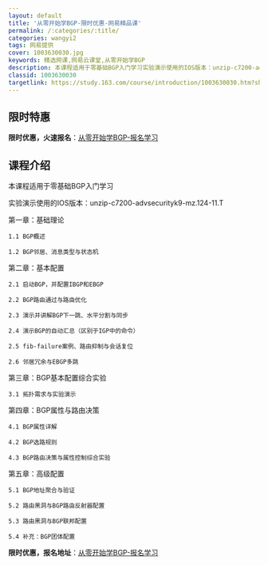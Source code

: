 ```yaml
---
layout: default
title: '从零开始学BGP-限时优惠-网易精品课'
permalink: /:categories/:title/
categories: wangyi2
tags: 网易提供
cover: 1003630030.jpg
keywords: 精选网课,网易云课堂,从零开始学BGP
description: 本课程适用于零基础BGP入门学习实验演示使用的IOS版本：unzip-c7200-advsecurityk9-mz.12
classid: 1003630030
targetlink: https://study.163.com/course/introduction/1003630030.htm?share=1&shareId=1025206652&utm_campaign=share&utm_medium=iphoneShare&utm_source=&utm_u=1025206652
---
```


## 限时特惠

**限时优惠，火速报名**：[从零开始学BGP-报名学习](https://study.163.com/course/introduction/1003630030.htm?share=1&shareId=1025206652&utm_campaign=share&utm_medium=iphoneShare&utm_source=&utm_u=1025206652)

## 课程介绍

本课程适用于零基础BGP入门学习

 实验演示使用的IOS版本：unzip-c7200-advsecurityk9-mz.124-11.T



第一章：基础理论

    1.1 BGP概述

    1.2 BGP邻居、消息类型与状态机

   

第二章：基本配置

    2.1 启动BGP，并配置IBGP和EBGP

    2.2 BGP路由通过与路由优化

    2.3 演示并讲解BGP下一跳、水平分割与同步

    2.4 演示BGP的自动汇总（区别于IGP中的命令）

    2.5 fib-failure案例、路由抑制与会话复位

    2.6 邻居冗余与EBGP多跳



第三章：BGP基本配置综合实验

    3.1 拓扑需求与实验演示



第四章：BGP属性与路由决策

    4.1 BGP属性详解

    4.2 BGP选路规则

    4.3 BGP路由决策与属性控制综合实验



第五章：高级配置

    5.1 BGP地址聚合与验证

    5.2 路由黑洞与BGP路由反射器配置

    5.3 路由黑洞与BGP联邦配置

    5.4 补充：BGP团体配置

**限时优惠，报名地址**：[从零开始学BGP-报名学习](https://study.163.com/course/introduction/1003630030.htm?share=1&shareId=1025206652&utm_campaign=share&utm_medium=iphoneShare&utm_source=&utm_u=1025206652)

